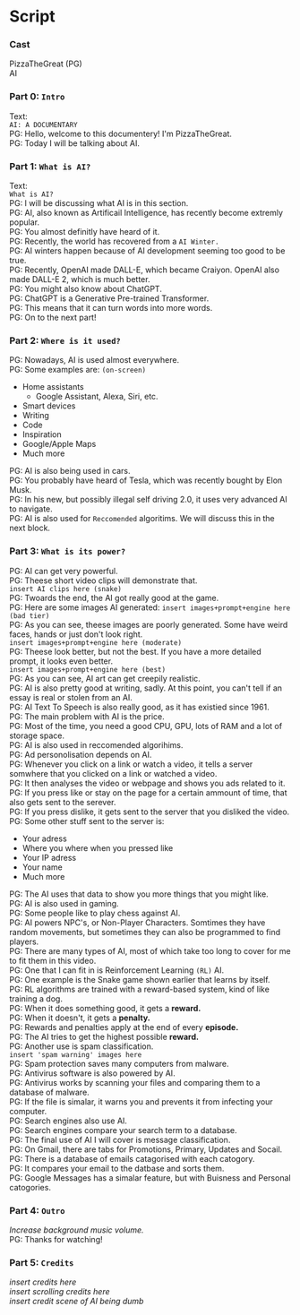 # Script
### Cast  

PizzaTheGreat (PG)  
AI  

### Part 0: `Intro`  

Text:  
`AI: A DOCUMENTARY`  
PG: Hello, welcome to this documentery! I'm PizzaTheGreat.  
PG: Today I will be talking about AI.  

### Part 1: `What is AI?`  
Text:  
`What is AI?`  
PG: I will be discussing what AI is in this section.  
PG: AI, also known as Artificail Intelligence, has recently become extremly popular.  
PG: You almost definitly have heard of it.  
PG: Recently, the world has recovered from a `AI Winter.`  
PG: AI winters happen because of AI development seeming too good to be true.  
PG: Recently, OpenAI made DALL-E, which became Craiyon. OpenAI also made DALL-E 2, which is much better.  
PG: You might also know about ChatGPT.  
PG: ChatGPT is a Generative Pre-trained Transformer.  
PG: This means that it can turn words into more words.  
PG: On to the next part!  

### Part 2: `Where is it used?`

PG: Nowadays, AI is used almost everywhere.  
PG: Some examples are: `(on-screen)`
- Home assistants
    - Google Assistant, Alexa, Siri, etc. 
- Smart devices
- Writing
- Code
- Inspiration
- Google/Apple Maps
- Much more  

PG: AI is also being used in cars.  
PG: You probably have heard of Tesla, which was recently bought by Elon Musk.  
PG: In his new, but possibly illegal self driving 2.0, it uses very advanced AI to navigate.  
PG: AI is also used for `Reccomended` algoritims. We will discuss this in the next block.  


### Part 3: `What is its power?`  

PG: AI can get very powerful.  
PG: Theese short video clips will demonstrate that.  
`insert AI clips here (snake)`  
PG: Twoards the end, the AI got really good at the game.  
PG: Here are some images AI generated:
`insert images+prompt+engine here (bad tier)`  
PG: As you can see, theese images are poorly generated. Some have weird faces, hands or just don't look right.  
`insert images+prompt+engine here (moderate)`  
PG: Theese look better, but not the best. If you have a more detailed prompt, it looks even better.  
`insert images+prompt+engine here (best)`  
PG: As you can see, AI art can get creepily realistic.  
PG: AI is also pretty good at writing, sadly. At this point, you can't tell if an essay is real or stolen from an AI.  
PG: AI Text To Speech is also really good, as it has existied since 1961.  
PG: The main problem with AI is the price.  
PG: Most of the time, you need a good CPU, GPU, lots of RAM and a lot of storage space.  
PG: AI is also used in reccomended algorihims.  
PG: Ad personolisation depends on AI.  
PG: Whenever you click on a link or watch a video, it tells a server somwhere that you clicked on a link or watched a video.  
PG: It then analyses the video or webpage and shows you ads related to it.  
PG: If you press like or stay on the page for a certain ammount of time, that also gets sent to the serever.  
PG: If you press dislike, it gets sent to the server that you disliked the video.  
PG: Some other stuff sent to the server is:  

- Your adress
- Where you where when you pressed like
- Your IP adress
- Your name
- Much more  
  
PG: The AI uses that data to show you more things that you might like.  
PG: AI is also used in gaming.  
PG: Some people like to play chess against AI.  
PG: AI powers NPC's, or Non-Player Characters. Somtimes they have random movements, but sometimes they can also be programmed to find players.  
PG: There are many types of AI, most of which take too long to cover for me to fit them in this video.  
PG: One that I can fit in is Reinforcement Learning `(RL)` AI.  
PG: One example is the Snake game shown earlier that learns by itself.  
PG: RL algorithms are trained with a reward-based system, kind of like training a dog.  
PG: When it does something good, it gets a **reward.**  
PG: When it doesn't, it gets a **penalty.**  
PG: Rewards and penalties apply at the end of every **episode.**  
PG: The AI tries to get the highest possible **reward.**  
PG: Another use is spam classification.  
`insert 'spam warning' images here`  
PG: Spam protection saves many computers from malware.  
PG: Antivirus software is also powered by AI.  
PG: Antivirus works by scanning your files and comparing them to a database of malware.  
PG: If the file is simalar, it warns you and prevents it from infecting your computer.  
PG: Search engines also use AI.  
PG: Search engines compare your search term to a database.  
PG: The final use of AI I will cover is message classification.  
PG: On Gmail, there are tabs for Promotions, Primary, Updates and Socail.  
PG: There is a database of emails catagorised with each catogory.  
PG: It compares your email to the datbase and sorts them.  
PG: Google Messages has a simalar feature, but with Buisness and Personal catogories.  

### Part 4: `Outro`  

*Increase background music volume.*  
PG: Thanks for watching!  

### Part 5: `Credits`  

*insert credits here*  
*insert scrolling credits here*  
*insert credit scene of AI being dumb*  
